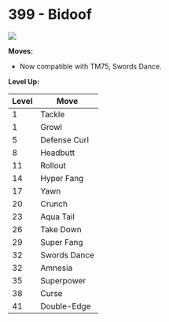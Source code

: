 # 399 - Bidoof
![][399]

**Moves:**

 - Now compatible with TM75, Swords Dance.

**Level Up:**

Level | Move
---   | ---
  1   | Tackle
  1   | Growl
  5   | Defense Curl
  8   | Headbutt
 11   | Rollout
 14   | Hyper Fang
 17   | Yawn
 20   | Crunch
 23   | Aqua Tail
 26   | Take Down
 29   | Super Fang
 32   | Swords Dance
 32   | Amnesia
 35   | Superpower
 38   | Curse
 41   | Double-Edge



[399]: /img/pokemon/399.png
